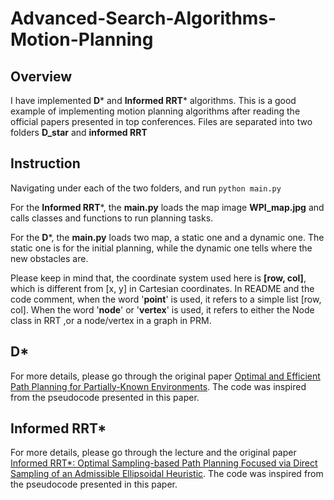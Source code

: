 # Advanced-Search-Algorithms-Motion-Planning

## Overview

I have implemented **D*** and **Informed RRT*** algorithms. This is a good example of implementing motion planning algorithms after reading the official papers presented in top conferences.
Files are separated into two folders **D_star** and **informed RRT**
## Instruction

Navigating under each of the two folders, and run `python main.py`

For the **Informed RRT***, the **main.py** loads the map image **WPI_map.jpg** and calls classes and functions to run planning tasks. 

For the **D***,  the **main.py** loads two map, a static one and a dynamic one. The static one is for the initial planning, while the dynamic one tells where the new obstacles are. 

Please keep in mind that, the coordinate system used here is **[row, col]**, which is different from [x, y] in Cartesian coordinates. In README and the code comment, when the word '**point**' is used, it refers to a simple list [row, col]. When the word '**node**' or '**vertex**' is used, it refers to either the Node class in RRT ,or a node/vertex in a graph in PRM. 

## D*

For more details, please go through the original paper [Optimal and Efficient Path Planning for Partially-Known Environments](http://web.mit.edu/16.412j/www/html/papers/original_dstar_icra94.pdf). The code was inspired from the pseudocode presented in this paper.

## Informed RRT*


For more details, please go through the lecture and the original paper [Informed RRT*: Optimal Sampling-based Path Planning Focused via Direct Sampling of an Admissible Ellipsoidal Heuristic](https://arxiv.org/pdf/1404.2334.pdf). The code was inspired from the pseudocode presented in this paper.
